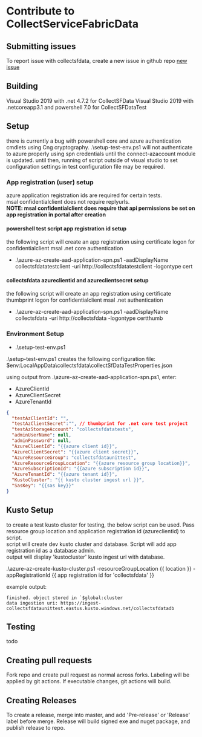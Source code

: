 # Contribute to CollectServiceFabricData

## Submitting issues

To report issue with collectsfdata, create a new issue in github repo [new issue](https://github.com/microsoft/CollectServiceFabricData/issues/new/choose)

## Building

Visual Studio 2019 with .net 4.7.2 for CollectSFData
Visual Studio 2019 with .netcoreapp3.1 and powershell 7.0 for CollectSFDataTest

## Setup

there is currently a bug with powershell core and azure authentication cmdlets using Cng cryptography.
.\setup-test-env.ps1 will not authenticate to azure properly using spn credentials until the connect-azaccount module is updated. until then, running of script outside of visual studio to set configuration settings in test configuration file may be required.

### App registration (user) setup

azure application registration ids are required for certain tests.  
msal confidentialclient does not require replyurls.  
**NOTE: msal confidentialclient does require that api permissions be set on app registration in portal after creation**

#### **powershell test script app registration id setup**

the following script will create an app registration using certificate logon for confidentialclient msal .net core authentication

- .\azure-az-create-aad-application-spn.ps1 -aadDisplayName collectsfdatatestclient -uri http://collectsfdatatestclient -logontype cert

#### **collectsfdata azureclientid and azureclientsecret setup**

the following script will create an app registration using certificate thumbprint logon for confidentialclient msal .net authentication

- .\azure-az-create-aad-application-spn.ps1 -aadDisplayName collectsfdata -uri http://collectsfdata -logontype certthumb

### Environment Setup

- .\setup-test-env.ps1

.\setup-test-env.ps1 creates the following configuration file: $env:LocalAppData\collectsfdata\collectSfDataTestProperties.json

using output from .\azure-az-create-aad-application-spn.ps1, enter:
- AzureClientId
- AzureClientSecret
- AzureTenantId

```json
{
  "testAzClientId": "",
  "testAzClientSecret":"", // thumbprint for .net core test project
  "testAzStorageAccount": "collectsfdatatests",
  "adminUserName": null,
  "adminPassword": null,
  "AzureClientId": "{{azure client id}}",
  "AzureClientSecret": "{{azure client secret}}",
  "AzureResourceGroup": "collectsfdataunittest",
  "AzureResourceGroupLocation": "{{azure resource group location}}",
  "AzureSubscriptionId": "{{azure subscription id}}",
  "AzureTenantId": "{{azure tenant id}}",
  "KustoCluster": "{{ kusto cluster ingest url }}",
  "SasKey": "{{sas key}}"
}
```

## Kusto Setup

to create a test kusto cluster for testing, the below script can be used. Pass resource group location and application registration id (azureclientid) to script.  
script will create dev kusto cluster and database. Script will add app registration id as a database admin.  
output will display 'kustocluster' kusto ingest url with database.

.\azure-az-create-kusto-cluster.ps1 -resourceGroupLocation {{ location }} -appRegistrationId {{ app registration id for 'collectsfdata' }}

example output:

```text
finished. object stored in `$global:cluster
data ingestion uri: https://ingest-collectsfdataunittest.eastus.kusto.windows.net/collectsfdatadb
```

## Testing

todo

## Creating pull requests

Fork repo and create pull request as normal across forks.
Labeling will be applied by git actions.
If executable changes, git actions will build.

## Creating Releases

To create a release, merge into master, and add 'Pre-release' or 'Release' label before merge.
Release will build signed exe and nuget package, and publish release to repo.